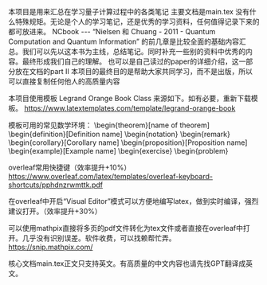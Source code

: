 本项目是用来汇总在学习量子计算过程中的各类笔记
主要文档是main.tex
没有什么特殊规矩。无论是个人的学习笔记，还是优秀的学习资料，任何值得记录下来的都可放进来。
NCbook --- “Nielsen 和 Chuang - 2011 - Quantum Computation and Quantum Information” 的前几章是比较全面的基础内容汇总。我们可以先以这本书为主线，总结笔记。同时补充一些别的资料中优秀的内容。最终形成我们自己的理解。
也可以是自己读过的paper的详细介绍，这一部分放在文档的part II
本项目的最终目的是帮助大家共同学习，而不是出版，所以可以直接复制任何他人的高质量内容

本项目使用模板 Legrand Orange Book Class 来源如下。如有必要，重新下载模板。
https://www.latextemplates.com/template/legrand-orange-book

模板可用的常见数学环境：
\begin{theorem}[name of theorem]
\begin{definition}[Definition name]
\begin{notation}
\begin{remark}
\begin{corollary}[Corollary name]
\begin{proposition}[Proposition name]
\begin{example}[Example name]
\begin{exercise}
\begin{problem}

overleaf常用快捷键（效率提升+10%）
https://www.overleaf.com/latex/templates/overleaf-keyboard-shortcuts/pphdnzrwmttk.pdf

在overleaf中开启“Visual Editor”模式可以方便地编写latex，做到实时编译，强烈建议打开。（效率提升+30%）

可以使用mathpix直接将多页的pdf文件转化为tex文件或者直接在overleaf中打开。几乎没有识别误差。软件收费，可以找赖帮忙弄。
https://snip.mathpix.com/

核心文档main.tex正文只支持英文。有高质量的中文内容也请先找GPT翻译成英文。

